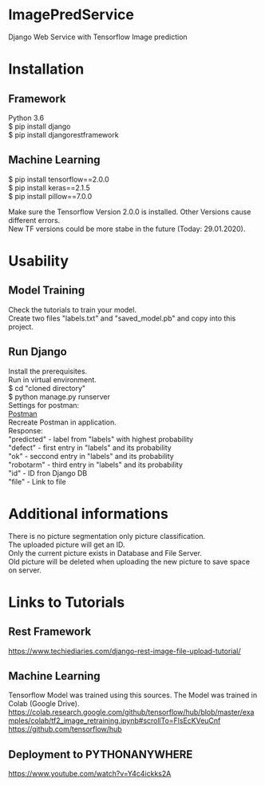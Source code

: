 # ImagePredService
Django Web Service with Tensorflow Image prediction

# Installation
## Framework
Python 3.6  
$ pip install django  
$ pip install djangorestframework

## Machine Learning
$ pip install tensorflow==2.0.0  
$ pip install keras==2.1.5  
$ pip install pillow==7.0.0

Make sure the Tensorflow Version 2.0.0 is installed. Other Versions cause different errors.  
New TF versions could be more stabe in the future (Today: 29.01.2020).  

# Usability
## Model Training
Check the tutorials to train your model.  
Create two files "labels.txt" and "saved_model.pb" and copy into this project.  

## Run Django
Install the prerequisites.  
Run in virtual environment.  
$ cd "cloned directory"  
$ python manage.py runserver  
Settings for postman:  
[Postman](postman.jpg)  
Recreate Postman in application.  
Response:  
"predicted" - label from "labels" with highest probability  
"defect" - first entry in "labels" and its probability  
"ok" - seccond  entry in "labels" and its probability  
"robotarm" - third entry in "labels" and its probability  
"id" - ID fron Django DB  
"file" - Link to file  

# Additional informations
There is no picture segmentation only picture classification.  
The uploaded picture will get an ID.  
Only the current picture exists in Database and File Server.  
Old picture will be deleted when uploading the new picture to save space on server.  

# Links to Tutorials
## Rest Framework
https://www.techiediaries.com/django-rest-image-file-upload-tutorial/

## Machine Learning
Tensorflow Model was trained using this sources. The Model was trained in Colab (Google Drive).  
https://colab.research.google.com/github/tensorflow/hub/blob/master/examples/colab/tf2_image_retraining.ipynb#scrollTo=FlsEcKVeuCnf    https://github.com/tensorflow/hub  

## Deployment to PYTHONANYWHERE
https://www.youtube.com/watch?v=Y4c4ickks2A  